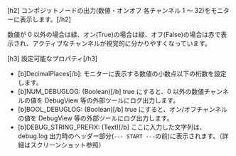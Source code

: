 [h2] コンポジットノードの出力(数値・オンオフ 各チャンネル 1 ～ 32)をモニターに表示します。[/h2]

数値が 0 以外の場合は緑、オン(True)の場合は緑、オフ(False)の場合は赤で表示され、アクティブなチャンネルが視覚的に分かりやすくなっています。

[h3] 設定可能なプロパティ[/h3]

- [b]DecimalPlaces[/b]: モニターに表示する数値の小数点以下の桁数を設定します。
- [b]NUM_DEBUGLOG: (Boolean)[/b] true にすると、0 以外の数値チャンネルの値を DebugView 等の外部ツールにログ出力します。
- [b]BOOL_DEBUGLOG: (Boolean)[/b] true にすると、オン/オフチャンネルの値を DebugView 等の外部ツールにログ出力します。
- [b]DEBUG_STRING_PREFIX: (Text)[/b] ここに入力した文字列は、debug.log 出力時のヘッダー部分(`--- START ---`の前)に表示されます。（詳細はスクリーンショット参照）
